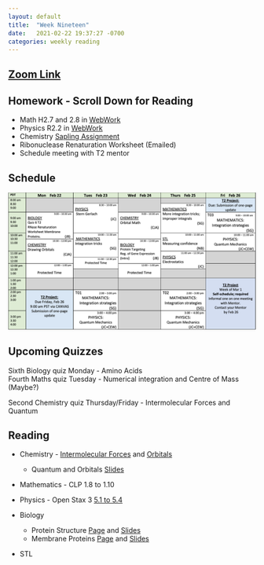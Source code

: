 ```yaml
---
layout: default
title:  "Week Nineteen"
date:   2021-02-22 19:37:27 -0700
categories: weekly reading
---
```

## [Zoom Link](https://ubc.zoom.us/j/69489092134?pwd=ZTRxOFNmRmNVT3NpWVhmV0VDTEpyUT09)

## Homework - Scroll Down for Reading
- Math H2.7 and 2.8 in [WebWork](https://webwork.elearning.ubc.ca/webwork2/2020W1-2_SCIE_010_001/)
- Physics R2.2 in [WebWork](https://webwork.elearning.ubc.ca/webwork2/2020W1-2_SCIE_010_001/)
- Chemistry [Sapling Assignment](https://canvas.ubc.ca/courses/62920/assignments/826652?module_item_id=2896149)
- Ribonuclease Renaturation Worksheet (Emailed)
- Schedule meeting with T2 mentor


## Schedule

![Week Nineteen Schedule](/assets/w19schedule.png)

## Upcoming Quizzes

Sixth Biology quiz Monday - Amino Acids    
Fourth Maths quiz Tuesday - Numerical integration and Centre of Mass (Maybe?)    
<!-- First Maths test Thursday - All Integration Covered so far      -->
<!-- Second Physics quiz Thursday/Friday - Waves Classical and Quantum     -->
Second Chemistry quiz Thursday/Friday - Intermolecular Forces and Quantum   

## Reading

- Chemistry - [Intermolecular Forces](https://canvas.ubc.ca/courses/62920/modules/items/2875691) and [Orbitals](https://chem.libretexts.org/Bookshelves/General_Chemistry/Map%3A_General_Chemistry_(Petrucci_et_al.)/08%3A_Electrons_in_Atoms)
    - Quantum and Orbitals [Slides](https://canvas.ubc.ca/courses/62920/files/12882773?wrap=1)

	
- Mathematics - <!-- 7 on [Active Calculus](https://activecalculus.org/) and -->CLP 1.8 to 1.10


- Physics - <!--[Waves on WebWork](https://webwork.elearning.ubc.ca/webwork2/2020W1-2_SCIE_010_001/) -->Open Stax 3 [5.1 to 5.4](https://openstax.org/books/university-physics-volume-3/pages/5-1-invariance-of-physical-laws)<!-- Vol. 1 Ch. 16, 18, Vol. 3 Ch. 3.1 and 3.2 -->


- Biology 
    - Protein Structure [Page](https://canvas.ubc.ca/courses/62806/pages/protein-structure?module_item_id=1883063) and [Slides](https://canvas.ubc.ca/courses/62806/files/8407385/download?wrap=1)
    - Membrane Proteins [Page](https://canvas.ubc.ca/courses/62806/pages/membrane-proteins?module_item_id=1883064) and [Slides](https://canvas.ubc.ca/courses/62806/files/8415142/download?wrap=1)


- STL